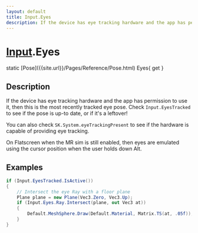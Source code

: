 ```yaml
---
layout: default
title: Input.Eyes
description: If the device has eye tracking hardware and the app has permission to use it, then this is the most recently tracked eye pose. Check Input.EyesTracked to see if the pose is up-to date, or if it's a leftover!  You can also check SK.System.eyeTrackingPresent to see if the hardware is capable of providing eye tracking.  On Flatscreen when the MR sim is still enabled, then eyes are emulated using the cursor position when the user holds down Alt.
---
```

# [Input]({{site.url}}/Pages/Reference/Input.html).Eyes

<div class='signature' markdown='1'>
static [Pose]({{site.url}}/Pages/Reference/Pose.html) Eyes{ get }
</div>

## Description
If the device has eye tracking hardware and the app has
permission to use it, then this is the most recently tracked eye
pose. Check `Input.EyesTracked` to see if the pose is up-to date,
or if it's a leftover!

You can also check `SK.System.eyeTrackingPresent` to see if the
hardware is capable of providing eye tracking.

On Flatscreen when the MR sim is still enabled, then eyes are
emulated using the cursor position when the user holds down Alt.


## Examples

```csharp
if (Input.EyesTracked.IsActive())
{
	// Intersect the eye Ray with a floor plane
	Plane plane = new Plane(Vec3.Zero, Vec3.Up);
	if (Input.Eyes.Ray.Intersect(plane, out Vec3 at))
	{
		Default.MeshSphere.Draw(Default.Material, Matrix.TS(at, .05f));
	}
}
```

